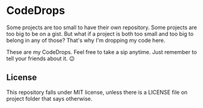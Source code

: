 # CodeDrops

Some projects are too small to have their own repository. Some projects are too big to be on a gist. But what if a project is both too small and too big to belong in any of those? That's why I'm dropping my code here.

These are my CodeDrops. Feel free to take a sip anytime. Just remember to tell your friends about it. 😉

## License
This repository falls under MIT license, unless there is a LICENSE file on project folder that says otherwise.
